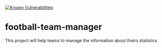 [![Known Vulnerabilities](https://snyk.io/test/github/marcusvieira88/football-team-manager/badge.svg)](https://snyk.io/test/github/marcusvieira88/football-team-manager)

# football-team-manager
This project will help teams to manage the information about theirs statistics
